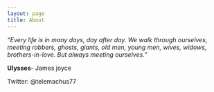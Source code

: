 ```yaml
---
layout: page
title: About
---
```


_“Every life is in many days, day after day. We walk through ourselves, meeting robbers, ghosts, giants, old men, young men, wives, widows, brothers-in-love. But always meeting ourselves.”_  
  
  
  
**Ulysses**- James joyce

Twitter: @telemachus77
